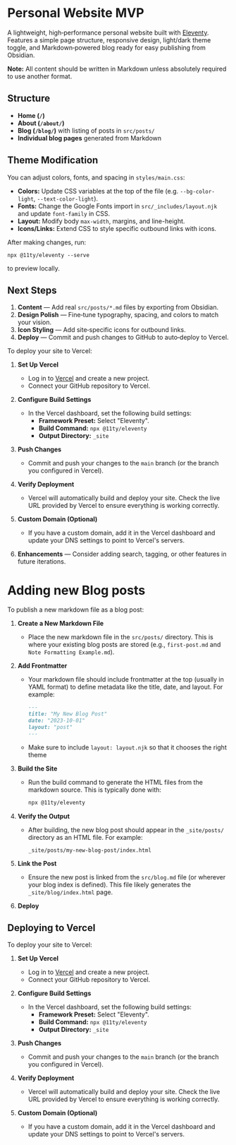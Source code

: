 # Personal Website MVP

A lightweight, high‑performance personal website built with [Eleventy](https://www.11ty.dev/).  
Features a simple page structure, responsive design, light/dark theme toggle, and Markdown‑powered blog ready for easy publishing from Obsidian.

**Note:** All content should be written in Markdown unless absolutely required to use another format.

## Structure
- **Home (`/`)**
- **About (`/about/`)**
- **Blog (`/blog/`)** with listing of posts in `src/posts/`
- **Individual blog pages** generated from Markdown

## Theme Modification
You can adjust colors, fonts, and spacing in `styles/main.css`:
- **Colors:** Update CSS variables at the top of the file (e.g. `--bg-color-light`, `--text-color-light`).
- **Fonts:** Change the Google Fonts import in `src/_includes/layout.njk` and update `font-family` in CSS.
- **Layout:** Modify body `max-width`, margins, and line-height.
- **Icons/Links:** Extend CSS to style specific outbound links with icons.

After making changes, run:
```
npx @11ty/eleventy --serve
```
to preview locally.

## Next Steps
1. **Content** — Add real `src/posts/*.md` files by exporting from Obsidian.
2. **Design Polish** — Fine‑tune typography, spacing, and colors to match your vision.
3. **Icon Styling** — Add site‑specific icons for outbound links.
4. **Deploy** — Commit and push changes to GitHub to auto‑deploy to Vercel.

To deploy your site to Vercel:

1. **Set Up Vercel**
   - Log in to [Vercel](https://vercel.com/) and create a new project.
   - Connect your GitHub repository to Vercel.

2. **Configure Build Settings**
   - In the Vercel dashboard, set the following build settings:
     - **Framework Preset:** Select "Eleventy".
     - **Build Command:** `npx @11ty/eleventy`
     - **Output Directory:** `_site`

3. **Push Changes**
   - Commit and push your changes to the `main` branch (or the branch you configured in Vercel).

4. **Verify Deployment**
   - Vercel will automatically build and deploy your site. Check the live URL provided by Vercel to ensure everything is working correctly.

5. **Custom Domain (Optional)**
   - If you have a custom domain, add it in the Vercel dashboard and update your DNS settings to point to Vercel's servers.

5. **Enhancements** — Consider adding search, tagging, or other features in future iterations.

# Adding new Blog posts


To publish a new markdown file as a blog post:

1. **Create a New Markdown File**
   - Place the new markdown file in the `src/posts/` directory. This is where your existing blog posts are stored (e.g., `first-post.md` and `Note Formatting Example.md`).

2. **Add Frontmatter**
   - Your markdown file should include frontmatter at the top (usually in YAML format) to define metadata like the title, date, and layout. For example:
     ```markdown
     ---
     title: "My New Blog Post"
     date: "2023-10-01"
     layout: "post"
     ---
     ```
   - Make sure to include `layout: layout.njk` so that it chooses the right theme

3. **Build the Site**
   - Run the build command to generate the HTML files from the markdown source. This is typically done with:
     ```bash
     npx @11ty/eleventy
     ```

4. **Verify the Output**
   - After building, the new blog post should appear in the `_site/posts/` directory as an HTML file. For example:
     ```
     _site/posts/my-new-blog-post/index.html
     ```

5. **Link the Post**
   - Ensure the new post is linked from the `src/blog.md` file (or wherever your blog index is defined). This file likely generates the `_site/blog/index.html` page.

6. **Deploy**

## Deploying to Vercel

To deploy your site to Vercel:

1. **Set Up Vercel**
   - Log in to [Vercel](https://vercel.com/) and create a new project.
   - Connect your GitHub repository to Vercel.

2. **Configure Build Settings**
   - In the Vercel dashboard, set the following build settings:
     - **Framework Preset:** Select "Eleventy".
     - **Build Command:** `npx @11ty/eleventy`
     - **Output Directory:** `_site`

3. **Push Changes**
   - Commit and push your changes to the `main` branch (or the branch you configured in Vercel).

4. **Verify Deployment**
   - Vercel will automatically build and deploy your site. Check the live URL provided by Vercel to ensure everything is working correctly.

5. **Custom Domain (Optional)**
   - If you have a custom domain, add it in the Vercel dashboard and update your DNS settings to point to Vercel's servers.
